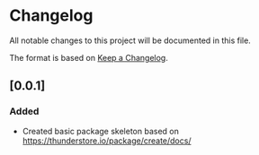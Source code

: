 # Changelog

All notable changes to this project will be documented in this file.

The format is based on [Keep a Changelog](https://keepachangelog.com/en/1.0.0/).

## [0.0.1]

### Added

 - Created basic package skeleton based on https://thunderstore.io/package/create/docs/
